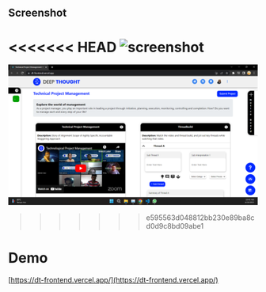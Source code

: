 ## Screenshot

<<<<<<< HEAD
![screenshot](https://github.com/whydecode/dt-frontend/assets/68849193/df644acd-71d4-441f-9f3e-7a32c56b2222)
=======
![alt screenshot](screenshot.png)
>>>>>>> e595563d048812bb230e89ba8cd0d9c8bd09abe1

# Demo
[https://dt-frontend.vercel.app/](https://dt-frontend.vercel.app/)
